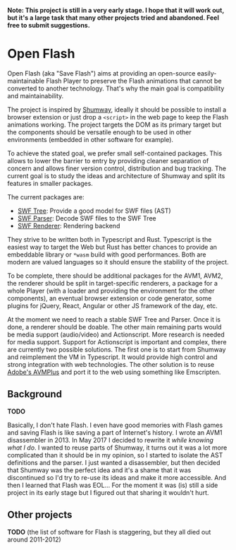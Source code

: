 **Note: This project is still in a very early stage. I hope that it will work out, but it's a
large task that many other projects tried and abandoned. Feel free to submit suggestions.**

# Open Flash

Open Flash (aka "Save Flash") aims at providing an open-source easily-maintainable Flash Player
to preserve the Flash animations that cannot be converted to another technology. That's why the
main goal is compatibility and maintainability.

The project is inspired by [Shumway](https://github.com/mozilla/shumway), ideally it should be
possible to install a browser extension or just drop a `<script>` in the web page to keep
the Flash animations working.
The project targets the DOM as its primary target but the components should be versatile
enough to be used in other environments (embedded in other software for example).

To achieve the stated goal, we prefer small self-contained packages. This allows to lower the
barrier to entry by providing cleaner separation of concern and allows finer version control,
distribution and bug tracking. The current goal is to study the ideas and architecture of Shumway
and split its features in smaller packages.

The current packages are:
- [SWF Tree](https://github.com/open-flash/swf-tree): Provide a good model for SWF files (AST)
- [SWF Parser](https://github.com/open-flash/swf-parser): Decode SWF files to the SWF Tree
- [SWF Renderer](https://github.com/open-flash/swf-renderer): Rendering backend

They strive to be written both in Typescript and Rust. Typescript is the easiest way to target
the Web but Rust has better chances to provide an embeddable library or `*wasm` build with good
performances. Both are modern are valued languages so it should ensure the stability of the
project.

To be complete, there should be additional packages for the AVM1, AVM2, the renderer should be
split in target-specific renderers, a package for a whole Player (with a loader and providing
the environment for the other components), an eventual browser extension or code generator,
some plugins for jQuery, React, Angular or other JS framework of the day, etc.

At the moment we need to reach a stable SWF Tree and Parser. Once it is done, a renderer should
be doable. The other main remaining parts would be media support (audio/video) and Actionscript.
More research is needed for media support.
Support for Actionscript is important and complex, there are currently two possible solutions. The
first one is to start from Shumway and reimplement the VM in Typescript. It would provide high
control and strong integration with web technologies. The other solution is to reuse
[Adobe's AVMPlus](https://github.com/adobe/avmplus) and port it to the web using something like
Emscripten.

## Background

**TODO**

Basically, I don't hate Flash. I even have good memories with Flash games and saving Flash
is like saving a part of Internet's history. I wrote an AVM1 disassembler in 2013. In May
2017 I decided to rewrite it _while knowing what I do_. I wanted to reuse parts of Shumway, it
turns out it was a lot more complicated than it should be in my opinion, so I started to isolate
the AST definitions and the parser. I just wanted a disassembler, but then decided that Shumway
was the perfect idea and it's a shame that it was discontinued so I'd try to re-use its ideas and
make it more accessible. And then I learned that Flash was EOL... For the moment it was (is) still
a side project in its early stage but I figured out that sharing it wouldn't hurt.

<!--

I grew with the Web, and my first experience with it were Flash games and other shiny Flash
animations or videos. I started development when things started to accelerate on the Web:
Node.js just got released, we heard about promises from HTML5 and jQuery was reigning. I quickly
acquired the belief that FLOSS and standards are the way to go and was happy to be able to
experiment the new Web APIs without being locked in the Flash ecosystem. But I did not hate Flash,
great things were done in Flash: it is a large part of the internet and losing it would be loosing
part of the internet history. The possibility to loose all of this led me learn about Flash, get
a hold about how it works and search for alternatives. In 2013, I wrote an AVM1 disassembler
(the goal was to port code to JS). The code was awful but it worked, I could save some of my older
files. I then moved on to other projects while still keeping an eye on Flash. The announcement of
Shumway by Mozilla was a great relief for me: one of the long-time positive actors of the open
Web was dedicating resources to save Flash. Unfortunately it got discontinued after two years of
steady progress. The new Flash updates started to have issues with older files, browsers started
to phase out Flash and the future was uncertain again. About two months ago (in May 2017) I decided
to retrieve my old disassembler and rewrite it _while knowing what I do_ (it's a pretty good
improvement) and controlling the whole pipe: I previously relied on external tools such as `flasm`.
I knew I wanted to write using Typescript and Shumway was the perfect fit. It just needed to
use their parser

-->

## Other projects

**TODO** (the list of software for Flash is staggering, but they all died out around 2011-2012)
